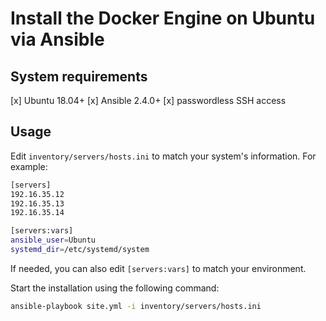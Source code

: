 # Install the Docker Engine on Ubuntu via Ansible

## System requirements

[x] Ubuntu 18.04+
[x] Ansible 2.4.0+
[x] passwordless SSH access

## Usage

Edit `inventory/servers/hosts.ini` to match your system's information. For example:

```bash
[servers]
192.16.35.12
192.16.35.13
192.16.35.14

[servers:vars]
ansible_user=Ubuntu
systemd_dir=/etc/systemd/system
```

If needed, you can also edit `[servers:vars]` to match your environment.

Start the installation using the following command:

```bash
ansible-playbook site.yml -i inventory/servers/hosts.ini
```

